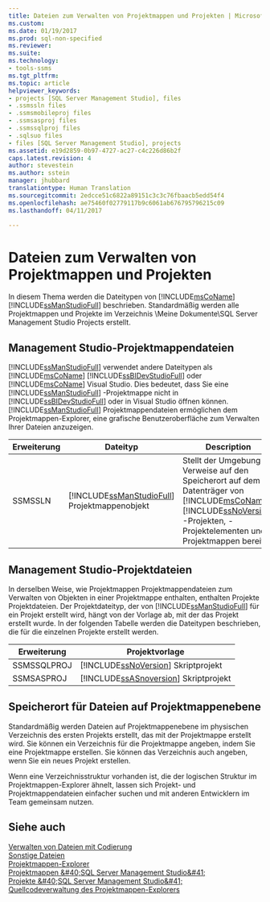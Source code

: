 ```yaml
---
title: Dateien zum Verwalten von Projektmappen und Projekten | Microsoft-Dokumentation
ms.custom: 
ms.date: 01/19/2017
ms.prod: sql-non-specified
ms.reviewer: 
ms.suite: 
ms.technology:
- tools-ssms
ms.tgt_pltfrm: 
ms.topic: article
helpviewer_keywords:
- projects [SQL Server Management Studio], files
- .ssmssln files
- .ssmsmobileproj files
- .ssmsasproj files
- .ssmssqlproj files
- .sqlsuo files
- files [SQL Server Management Studio], projects
ms.assetid: e19d2859-0b97-4727-ac27-c4c226d86b2f
caps.latest.revision: 4
author: stevestein
ms.author: sstein
manager: jhubbard
translationtype: Human Translation
ms.sourcegitcommit: 2edcce51c6822a89151c3c3c76fbaacb5edd54f4
ms.openlocfilehash: ae75460f02779117b9c6061ab676795796215c09
ms.lasthandoff: 04/11/2017

---
```

# <a name="files-that-manage-solutions-and-projects"></a>Dateien zum Verwalten von Projektmappen und Projekten
In diesem Thema werden die Dateitypen von [!INCLUDE[msCoName](../../includes/msconame_md.md)] [!INCLUDE[ssManStudioFull](../../includes/ssmanstudiofull_md.md)] beschrieben. Standardmäßig werden alle Projektmappen und Projekte im Verzeichnis \Meine Dokumente\SQL Server Management Studio Projects erstellt.  
  
## <a name="management-studio-solution-files"></a>Management Studio-Projektmappendateien  
[!INCLUDE[ssManStudioFull](../../includes/ssmanstudiofull_md.md)] verwendet andere Dateitypen als [!INCLUDE[msCoName](../../includes/msconame_md.md)] [!INCLUDE[ssBIDevStudioFull](../../includes/ssbidevstudiofull_md.md)] oder [!INCLUDE[msCoName](../../includes/msconame_md.md)] Visual Studio. Dies bedeutet, dass Sie eine [!INCLUDE[ssManStudioFull](../../includes/ssmanstudiofull_md.md)] -Projektmappe nicht in [!INCLUDE[ssBIDevStudioFull](../../includes/ssbidevstudiofull_md.md)] oder in Visual Studio öffnen können. [!INCLUDE[ssManStudioFull](../../includes/ssmanstudiofull_md.md)] Projektmappendateien ermöglichen dem Projektmappen-Explorer, eine grafische Benutzeroberfläche zum Verwalten Ihrer Dateien anzuzeigen.  
  
|Erweiterung|Dateityp|Description|Erstellt von|  
|-------------|-------------|---------------|--------------|  
|SSMSSLN|[!INCLUDE[ssManStudioFull](../../includes/ssmanstudiofull_md.md)] Projektmappenobjekt|Stellt der Umgebung Verweise auf den Speicherort auf dem Datenträger von [!INCLUDE[msCoName](../../includes/msconame_md.md)] [!INCLUDE[ssNoVersion](../../includes/ssnoversion_md.md)] -Projekten, -Projektelementen und -Projektmappen bereit|[!INCLUDE[ssManStudioFull](../../includes/ssmanstudiofull_md.md)]|  
  
## <a name="management-studio-project-files"></a>Management Studio-Projektdateien  
In derselben Weise, wie Projektmappen Projektmappendateien zum Verwalten von Objekten in einer Projektmappe enthalten, enthalten Projekte Projektdateien. Der Projektdateityp, der von [!INCLUDE[ssManStudioFull](../../includes/ssmanstudiofull_md.md)] für ein Projekt erstellt wird, hängt von der Vorlage ab, mit der das Projekt erstellt wurde. In der folgenden Tabelle werden die Dateitypen beschrieben, die für die einzelnen Projekte erstellt werden.  
  
|Erweiterung|Projektvorlage|  
|-------------|--------------------|  
|SSMSSQLPROJ|[!INCLUDE[ssNoVersion](../../includes/ssnoversion_md.md)] Skriptprojekt|  
|SSMSASPROJ|[!INCLUDE[ssASnoversion](../../includes/ssasnoversion_md.md)] Skriptprojekt|  
  
## <a name="location-of-solution-level-files"></a>Speicherort für Dateien auf Projektmappenebene  
Standardmäßig werden Dateien auf Projektmappenebene im physischen Verzeichnis des ersten Projekts erstellt, das mit der Projektmappe erstellt wird. Sie können ein Verzeichnis für die Projektmappe angeben, indem Sie eine Projektmappe erstellen. Sie können das Verzeichnis auch angeben, wenn Sie ein neues Projekt erstellen.  
  
Wenn eine Verzeichnisstruktur vorhanden ist, die der logischen Struktur im Projektmappen-Explorer ähnelt, lassen sich Projekt- und Projektmappendateien einfacher suchen und mit anderen Entwicklern im Team gemeinsam nutzen.  
  
## <a name="see-also"></a>Siehe auch  
[Verwalten von Dateien mit Codierung](../../ssms/solution/manage-files-with-encoding.md)  
[Sonstige Dateien](../../ssms/solution/miscellaneous-files.md)  
[Projektmappen-Explorer](../../ssms/solution/solution-explorer.md)  
[Projektmappen &amp;#40;SQL Server Management Studio&amp;#41;](../../ssms/solution/solutions-sql-server-management-studio.md)  
[Projekte &amp;#40;SQL Server Management Studio&amp;#41;](../../ssms/solution/projects-sql-server-management-studio.md)  
[Quellcodeverwaltung des Projektmappen-Explorers](https://msdn.microsoft.com/en-us/library/ms173879.aspx)  
  

